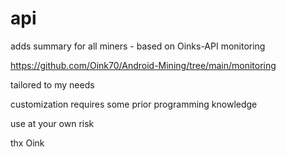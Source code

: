 # api
adds summary for all miners - based on Oinks-API monitoring

https://github.com/Oink70/Android-Mining/tree/main/monitoring

tailored to my needs

customization requires some prior programming knowledge

use at your own risk

thx Oink
